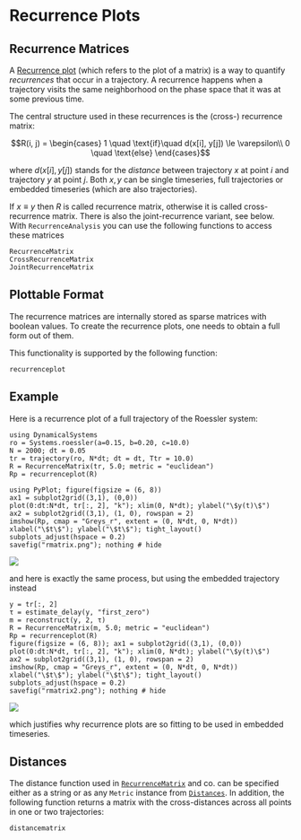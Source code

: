 # Recurrence Plots
## Recurrence Matrices

A [Recurrence plot](https://en.wikipedia.org/wiki/Recurrence_plot) (which refers to the plot of a matrix) is a way to quantify *recurrences* that occur in a trajectory. A recurrence happens when a trajectory visits the same neighborhood on the phase space that it was at some previous time.

The central structure used in these recurrences is the (cross-) recurrence matrix:
```math
R(i, j) = \begin{cases}
1 \quad \text{if}\quad d(x[i], y[j]) \le \varepsilon\\
0 \quad \text{else}
\end{cases}
```
where $d(x[i], y[j])$ stands for the _distance_ between trajectory $x$ at point $i$ and trajectory $y$ at point $j$. Both $x, y$ can be single timeseries, full trajectories or embedded timeseries (which are also trajectories).

If $x\equiv y$ then $R$ is called recurrence matrix, otherwise it is called cross-recurrence matrix. There is also the joint-recurrence variant, see below.
With `RecurrenceAnalysis` you can use the following functions to access these matrices
```@docs
RecurrenceMatrix
CrossRecurrenceMatrix
JointRecurrenceMatrix
```

## Plottable Format
The recurrence matrices are internally stored as sparse matrices with boolean values. To create the recurrence plots, one needs to obtain a full form out of them.

This functionality is supported by the following function:
```@docs
recurrenceplot
```
## Example
Here is a recurrence plot of a full trajectory of the Roessler system:
```@example recurrence
using DynamicalSystems
ro = Systems.roessler(a=0.15, b=0.20, c=10.0)
N = 2000; dt = 0.05
tr = trajectory(ro, N*dt; dt = dt, Ttr = 10.0)
R = RecurrenceMatrix(tr, 5.0; metric = "euclidean")
Rp = recurrenceplot(R)
```

```@example recurrence
using PyPlot; figure(figsize = (6, 8))
ax1 = subplot2grid((3,1), (0,0))
plot(0:dt:N*dt, tr[:, 2], "k"); xlim(0, N*dt); ylabel("\$y(t)\$")
ax2 = subplot2grid((3,1), (1, 0), rowspan = 2)
imshow(Rp, cmap = "Greys_r", extent = (0, N*dt, 0, N*dt))
xlabel("\$t\$"); ylabel("\$t\$"); tight_layout()
subplots_adjust(hspace = 0.2)
savefig("rmatrix.png"); nothing # hide
```
![](rmatrix.png)

and here is exactly the same process, but using the embedded trajectory instead
```@example recurrence
y = tr[:, 2]
τ = estimate_delay(y, "first_zero")
m = reconstruct(y, 2, τ)
R = RecurrenceMatrix(m, 5.0; metric = "euclidean")
Rp = recurrenceplot(R)
figure(figsize = (6, 8)); ax1 = subplot2grid((3,1), (0,0))
plot(0:dt:N*dt, tr[:, 2], "k"); xlim(0, N*dt); ylabel("\$y(t)\$")
ax2 = subplot2grid((3,1), (1, 0), rowspan = 2)
imshow(Rp, cmap = "Greys_r", extent = (0, N*dt, 0, N*dt))
xlabel("\$t\$"); ylabel("\$t\$"); tight_layout()
subplots_adjust(hspace = 0.2)
savefig("rmatrix2.png"); nothing # hide
```
![](rmatrix2.png)

which justifies why recurrence plots are so fitting to be used in embedded timeseries.

## Distances
The distance function used in [`RecurrenceMatrix`](@ref) and co. can be specified either as a string or as any `Metric` instance from [`Distances`](https://github.com/JuliaStats/Distances.jl). In addition, the following function returns a matrix with the cross-distances across all points in one or two trajectories:
```@docs
distancematrix
```

